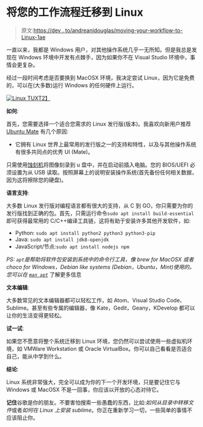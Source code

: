 # 将您的工作流程迁移到 Linux

> 原文:[https://dev . to/andreanidouglas/moving-your-workflow-to-Linux-1ae](https://dev.to/andreanidouglas/moving-your-workflow-to-linux-1ae)

一直以来，我都是 Windows 用户，对其他操作系统几乎一无所知。但是我总是发现在 Windows 环境中开发有点棘手，因为如果你不在 Visual Studio 环境中，事情会更复杂。

经过一段时间考虑是否要换到 MacOSX 环境，我决定尝试 Linux，因为它是免费的，可以在(大多数)运行 Windows 的任何硬件上运行。

[![Linux TUX](../Images/d9e5324aea6eb1f23d1fbcce5dda89ff.png)T2】](https://res.cloudinary.com/practicaldev/image/fetch/s--xa4mwSN8--/c_limit%2Cf_auto%2Cfl_progressive%2Cq_auto%2Cw_880/https://upload.wikimedia.org/wikipedia/commons/thumb/6/66/TUX_G2.svg/2000px-TUX_G2.svg.png)

**如何**:

首先，您需要选择一个适合您需求的 Linux 发行版(版本)。我喜欢向新用户推荐 [Ubuntu Mate](https://ubuntu-mate.org/download/) 有几个原因:

*   它拥有 Linux 世界上最常用的发行版之一的支持和特性，以及与其他操作系统有很多共同点的优秀 UI (Mate)。

只需使用[蚀刻机](https://etcher.io/)将图像刻录到 u 盘中，并在启动前插入电脑。您的 BIOS/UEFI 必须设置为从 USB 读取。按照屏幕上的说明安装操作系统(首先备份任何相关数据，因为这将擦除您的硬盘)。

**语言支持**:

大多数 Linux 发行版对编程语言都有很大的支持，从 C 到 GO，你只需要为你的发行版找到正确的包。首先，只需运行命令`sudo apt install build-essential`即可获得最常用的 C/C++编译工具链，这将有助于安装许多其他开发软件，如:

*   Python: `sudo apt install python2 python3 python3-pip`
*   Java: `sudo apt install jdk8-openjdk`
*   JavaScript/节点:`sudo apt install nodejs npm`

*PS: `apt`是帮助将软件包安装到系统中的命令行工具，像 brew for MacOSX 或者 choco for Windows，Debian like systems (Debian，Ubuntu，Mint)使用的。您可以在 [`man apt`](http://manpages.ubuntu.com/manpages/zesty/man8/apt.8.html)* 了解更多信息

**文本编辑**:

大多数常见的文本编辑器都可以轻松工作，如 Atom、Visual Studio Code、Sublime。甚至有些专属的编辑器，像 Kate，Gedit，Geany，KDevelop 都可以让你的生活变得更轻松。

**试一试**:

如果您不愿意将整个系统迁移到 Linux 环境，您仍然可以尝试使用一些虚拟机环境，如 VMWare Workstation 或 Oracle VirtualBox。你可以自己看看是否适合自己，能从中学到什么。

**结论**:

Linux 系统非常强大，完全可以成为你的下一个开发环境，只是要记住它与 Windows 或 MacOSX 不是一回事，你应该以开放的心态对待它。

**记住**谷歌是你的朋友。不要害怕搜索一些愚蠢的东西，比如:*如何从目录中转移文件*或者*如何在 Linux 上安装 sublime*。你正在重新学习一切，一些简单的事情不应该阻止你。